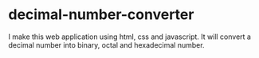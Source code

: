 # decimal-number-converter

I make this web application using html, css and javascript. It will convert a decimal number into binary, octal and hexadecimal number.  
